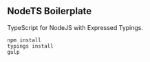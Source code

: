 ## NodeTS Boilerplate
TypeScript for NodeJS with Expressed Typings.

```
npm install
typings install
gulp
```